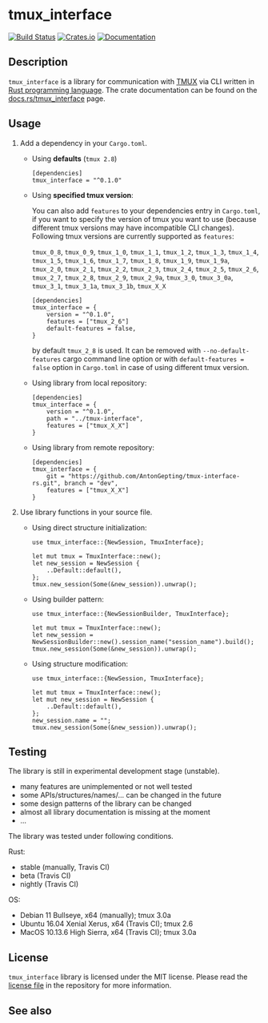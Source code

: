 # tmux_interface

[![Build Status](https://travis-ci.com/AntonGepting/tmux-interface-rs.svg?branch=master)](https://travis-ci.com/AntonGepting/tmux-interface-rs)
[![Crates.io](https://img.shields.io/crates/v/tmux_interface.svg)](https://crates.io/crates/tmux_interface)
[![Documentation](https://docs.rs/tmux_interface/badge.svg)](https://docs.rs/tmux_interface)


## Description

`tmux_interface` is a library for communication with
[TMUX](https://github.com/tmux/tmux) via CLI written in [Rust programming
language](https://www.rust-lang.org/). The crate documentation can be found on
the [docs.rs/tmux_interface](https://docs.rs/tmux_interface) page.


## Usage

1. Add a dependency in your `Cargo.toml`.

    - Using **defaults** (`tmux 2.8`)
        ```
        [dependencies]
        tmux_interface = "^0.1.0"
        ```

    - Using **specified tmux version**:

        You can also add `features` to your dependencies entry in `Cargo.toml`, if
        you want to specify the version of tmux you want to use (because
        different tmux versions may have incompatible CLI changes). Following
        tmux versions are currently supported as `features`:

        `tmux_0_8`, `tmux_0_9`, `tmux_1_0`, `tmux_1_1`, `tmux_1_2`, `tmux_1_3`,
        `tmux_1_4`, `tmux_1_5`, `tmux_1_6`, `tmux_1_7`, `tmux_1_8`, `tmux_1_9`,
        `tmux_1_9a`, `tmux_2_0`, `tmux_2_1`, `tmux_2_2`, `tmux_2_3`, `tmux_2_4`,
        `tmux_2_5`, `tmux_2_6`, `tmux_2_7`, `tmux_2_8`, `tmux_2_9`, `tmux_2_9a`,
        `tmux_3_0`, `tmux_3_0a`, `tmux_3_1`, `tmux_3_1a`, `tmux_3_1b`,
        `tmux_X_X`

        ```
        [dependencies]
        tmux_interface = {
            version = "^0.1.0",
            features = ["tmux_2_6"]
            default-features = false,
        }
        ```

        by default `tmux_2_8` is used. It can be removed with
        `--no-default-features` cargo command line option or with `default-features
        = false` option in `Cargo.toml` in case of using different tmux version.

    - Using library from local repository:
        ```
        [dependencies]
        tmux_interface = {
            version = "^0.1.0",
            path = "../tmux-interface",
            features = ["tmux_X_X"]
        }
        ```

    - Using library from remote repository:
        ```
        [dependencies]
        tmux_interface = {
            git = "https://github.com/AntonGepting/tmux-interface-rs.git", branch = "dev",
            features = ["tmux_X_X"]
        }
        ```

2. Use library functions in your source file.

    - Using direct structure initialization:
        ```
        use tmux_interface::{NewSession, TmuxInterface};

        let mut tmux = TmuxInterface::new();
        let new_session = NewSession {
            ..Default::default(),
        };
        tmux.new_session(Some(&new_session)).unwrap();
        ```

    - Using builder pattern:
        ```
        use tmux_interface::{NewSessionBuilder, TmuxInterface};

        let mut tmux = TmuxInterface::new();
        let new_session = NewSessionBuilder::new().session_name("session_name").build();
        tmux.new_session(Some(&new_session)).unwrap();
        ```

    - Using structure modification:
        ```
        use tmux_interface::{NewSession, TmuxInterface};

        let mut tmux = TmuxInterface::new();
        let mut new_session = NewSession {
            ..Default::default(),
        };
        new_session.name = "";
        tmux.new_session(Some(&new_session)).unwrap();
        ```


## Testing

The library is still in experimental development stage (unstable).
- many features are unimplemented or not well tested
- some APIs/structures/names/... can be changed in the future
- some design patterns of the library can be changed
- almost all library documentation is missing at the moment
- ...

The library was tested under following conditions.

Rust:
- stable (manually, Travis CI)
- beta (Travis CI)
- nightly (Travis CI)

OS:
- Debian 11 Bullseye, x64 (manually); tmux 3.0a
- Ubuntu 16.04 Xenial Xerus, x64 (Travis CI); tmux 2.6
- MacOS 10.13.6 High Sierra, x64 (Travis CI); tmux 3.0a


## License

`tmux_interface` library is licensed under the MIT license. Please read the
[license file](LICENSE.md) in the repository for more information.

## See also

<!--- [Rust programming language](https://www.rust-lang.org/)-->
<!--- [crates.io](https://www.crates.io/)-->
<!--- [docs.rs](https://www.docs.rs/)-->
<!--- [rust-clippy](https://github.com/rust-lang/rust-clippy)-->
<!--- [TMUX](https://github.com/tmux/tmux)-->
<!--- [TMUX man](http://man7.org/linux/man-pages/man1/tmux.1.html)-->
